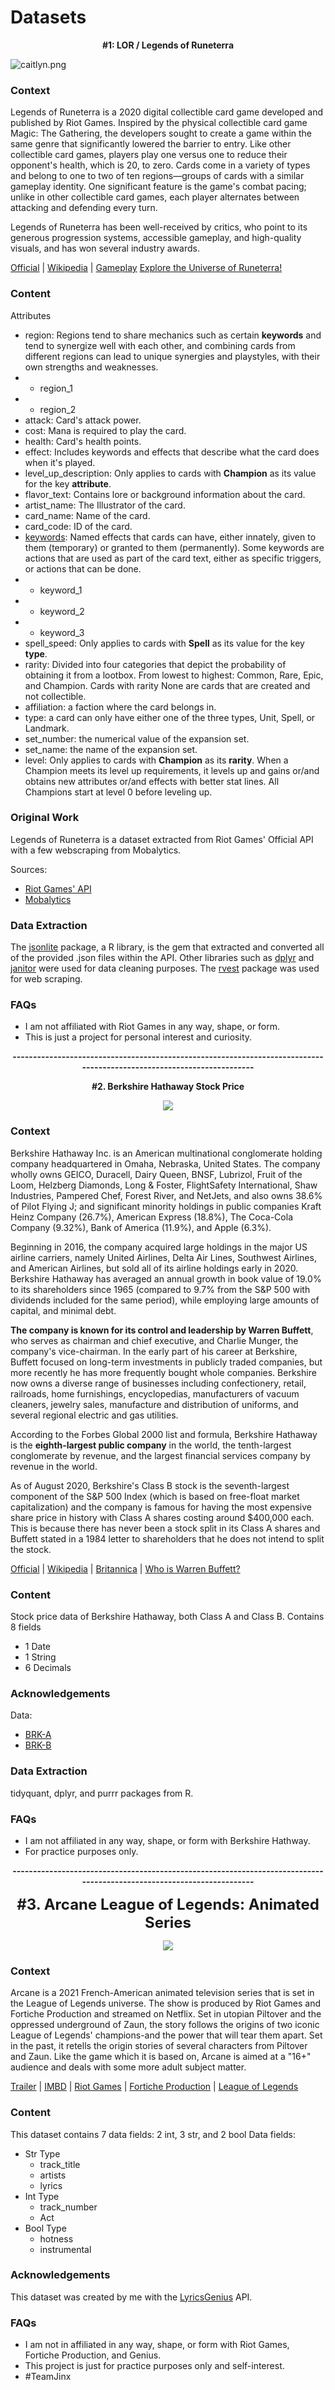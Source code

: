# Datasets

<p align ='center'> <b> #1: LOR / Legends of Runeterra </b>
 </p>

![caitlyn.png](/images/lor_banner.jpg)
### Context

Legends of Runeterra is a 2020 digital collectible card game developed and published by Riot Games. Inspired by the physical collectible card game Magic: The Gathering, the developers sought to create a game within the same genre that significantly lowered the barrier to entry. 
Like other collectible card games, players play one versus one to reduce their opponent's health, which is 20, to zero. Cards come in a variety of types and belong to one to two of ten regions—groups of cards with a similar gameplay identity. One significant feature is the game's combat pacing; unlike in other collectible card games, each player alternates between attacking and defending every turn. 

Legends of Runeterra has been well-received by critics, who point to its generous progression systems, accessible gameplay, and high-quality visuals, and has won several industry awards.

[Official](https://playruneterra.com/en-us/) | [Wikipedia](https://en.wikipedia.org/wiki/Legends_of_Runeterra) | [Gameplay](https://www.youtube.com/watch?v=LIcrGl2L7M8) 
[Explore the Universe of Runeterra!](https://universe.leagueoflegends.com/en_US/)



### Content
Attributes
- region: Regions tend to share mechanics such as certain **keywords** and tend to synergize well with each other, and combining cards from different regions can lead to unique synergies and playstyles, with their own strengths and weaknesses.
- - region_1
- - region_2
- attack: Card's attack power.
- cost: Mana is required to play the card.
- health: Card's health points.
- effect: Includes keywords and effects that describe what the card does when it's played.
- level_up_description: Only applies to cards with **Champion** as its value for the key **attribute**.
- flavor_text: Contains lore or background information about the card.
- artist_name: The Illustrator of the card.
- card_name: Name of the card.
- card_code: ID of the card.
- [keywords](https://www.lorscout.com/keywords): Named effects that cards can have, either innately, given to them (temporary) or granted to them (permanently). Some keywords are actions that are used as part of the card text, either as specific triggers, or actions that can be done.
- - keyword_1
- - keyword_2
- - keyword_3
- spell_speed: Only applies to cards with **Spell** as its value for the key **type**.
- rarity: Divided into four categories that depict the probability of obtaining it from a lootbox. From lowest to highest: Common, Rare, Epic, and Champion. Cards with rarity None are cards that are created and not collectible.
- affiliation: a faction where the card belongs in.
- type: a card can only have either one of the three types, Unit, Spell, or Landmark.
- set_number: the numerical value of the expansion set.
- set_name: the name of the expansion set.
- level: Only applies to cards with **Champion** as its **rarity**. When a Champion meets its level up requirements, it levels up and gains or/and obtains new attributes or/and effects with better stat lines. All Champions start at level 0 before leveling up.




### Original Work

Legends of Runeterra is a dataset extracted from Riot Games' Official API with a few webscraping from Mobalytics.

Sources:
- [Riot Games' API](https://developer.riotgames.com/docs/lor)
- [Mobalytics](https://lor.mobalytics.gg/cards)


### Data Extraction 
The [jsonlite](https://cran.r-project.org/web/packages/jsonlite/index.html) package, a R library, is the gem that extracted and converted all of the provided .json files within the API. Other libraries such as [dplyr](https://cran.r-project.org/web/packages/dplyr/vignettes/dplyr.html) and [janitor](https://cran.r-project.org/web/packages/janitor/index.html) were used for data cleaning purposes.  The [rvest](https://cran.r-project.org/web/packages/rvest/rvest.pdf) package was used for web scraping.


### FAQs
- I am not affiliated with Riot Games in any way, shape, or form. 
- This is just a project for personal interest and curiosity.

<p align = 'center'>
 <b> ---------------------------------------------------------------------------------------------------------------------- </b>
</p>


<p align = 'center' > 
<b> #2. Berkshire Hathaway Stock Price </b>
</p>

<p align="center">
  <img src="https://github.com/qilin2/datasets/blob/main/images/berkshire_hathaway.png" />
</p>

### Context

Berkshire Hathaway Inc. is an American multinational conglomerate holding company headquartered in Omaha, Nebraska, United States. The company wholly owns GEICO, Duracell, Dairy Queen, BNSF, Lubrizol, Fruit of the Loom, Helzberg Diamonds, Long & Foster, FlightSafety International, Shaw Industries, Pampered Chef, Forest River, and NetJets, and also owns 38.6% of Pilot Flying J; and significant minority holdings in public companies Kraft Heinz Company (26.7%), American Express (18.8%), The Coca-Cola Company (9.32%), Bank of America (11.9%), and Apple (6.3%).

Beginning in 2016, the company acquired large holdings in the major US airline carriers, namely United Airlines, Delta Air Lines, Southwest Airlines, and American Airlines, but sold all of its airline holdings early in 2020. Berkshire Hathaway has averaged an annual growth in book value of 19.0% to its shareholders since 1965 (compared to 9.7% from the S&P 500 with dividends included for the same period), while employing large amounts of capital, and minimal debt.

**The company is known for its control and leadership by Warren Buffett**, who serves as chairman and chief executive, and Charlie Munger, the company's vice-chairman. In the early part of his career at Berkshire, Buffett focused on long-term investments in publicly traded companies, but more recently he has more frequently bought whole companies. Berkshire now owns a diverse range of businesses including confectionery, retail, railroads, home furnishings, encyclopedias, manufacturers of vacuum cleaners, jewelry sales, manufacture and distribution of uniforms, and several regional electric and gas utilities.

According to the Forbes Global 2000 list and formula, Berkshire Hathaway is the **eighth-largest public company** in the world, the tenth-largest conglomerate by revenue, and the largest financial services company by revenue in the world.

As of August 2020, Berkshire's Class B stock is the seventh-largest component of the S&P 500 Index (which is based on free-float market capitalization) and the company is famous for having the most expensive share price in history with Class A shares costing around $400,000 each. This is because there has never been a stock split in its Class A shares and Buffett stated in a 1984 letter to shareholders that he does not intend to split the stock.

[Official](https://www.berkshirehathaway.com/) | [Wikipedia](https://en.wikipedia.org/wiki/Berkshire_Hathaway) | [Britannica](https://www.britannica.com/topic/Berkshire-Hathaway) | [Who is Warren Buffett?](https://en.wikipedia.org/wiki/Warren_Buffett)

### Content

Stock price data of Berkshire Hathaway, both Class A and Class B.
Contains 8 fields
- 1 Date
- 1 String
- 6 Decimals

### Acknowledgements

Data:
- [BRK-A](https://finance.yahoo.com/quote/BRK-A/)
- [BRK-B](https://finance.yahoo.com/quote/BRK-B/)


### Data Extraction

tidyquant, dplyr, and purrr packages from R.

### FAQs
- I am not affiliated in any way, shape, or form with Berkshire Hathway.
- For practice purposes only.

<p align = 'center'>
 <b> ---------------------------------------------------------------------------------------------------------------------- </b>
</p>

<p align = 'center'>
 <b> <font size = '5'> #3. Arcane League of Legends: Animated Series </font> </b>
 </p>
 
<p align = 'center'>
 <img src = 'https://github.com/qilin2/datasets/blob/main/images/jinx.jpeg'/>
 </p>
 
### Context
Arcane is a 2021 French-American animated television series that is set in the League of Legends universe. The show is produced by Riot Games and Fortiche Production and streamed on Netflix. Set in utopian Piltover and the oppressed underground of Zaun, the story follows the origins of two iconic League of Legends' champions-and the power that will tear them apart. Set in the past, it retells the origin stories of several characters from Piltover and Zaun. Like the game which it is based on, Arcane is aimed at a "16+" audience and deals with some more adult subject matter.

[Trailer](https://www.youtube.com/watch?v=4Ps6nV4wiCE&vl=en) | [IMBD](https://www.imdb.com/title/tt11126994/) | [Riot Games](https://www.riotgames.com/en) | [Fortiche Production](https://www.forticheprod.com/) | [League of Legends](https://www.leagueoflegends.com/en-us/)

### Content
This dataset contains 7 data fields: 2 int, 3 str, and 2 bool
Data fields:
- Str Type
  - track_title
  - artists
  - lyrics
- Int Type
  - track_number
  - Act
- Bool Type
  - hotness
  - instrumental

### Acknowledgements
This dataset was created by me with the [LyricsGenius](https://pypi.org/project/lyricsgenius/) API.


### FAQs
- I am not in affiliated in any way, shape, or form with Riot Games, Fortiche Production, and Genius.
- This project is just for practice purposes only and self-interest.
- #TeamJinx
 
